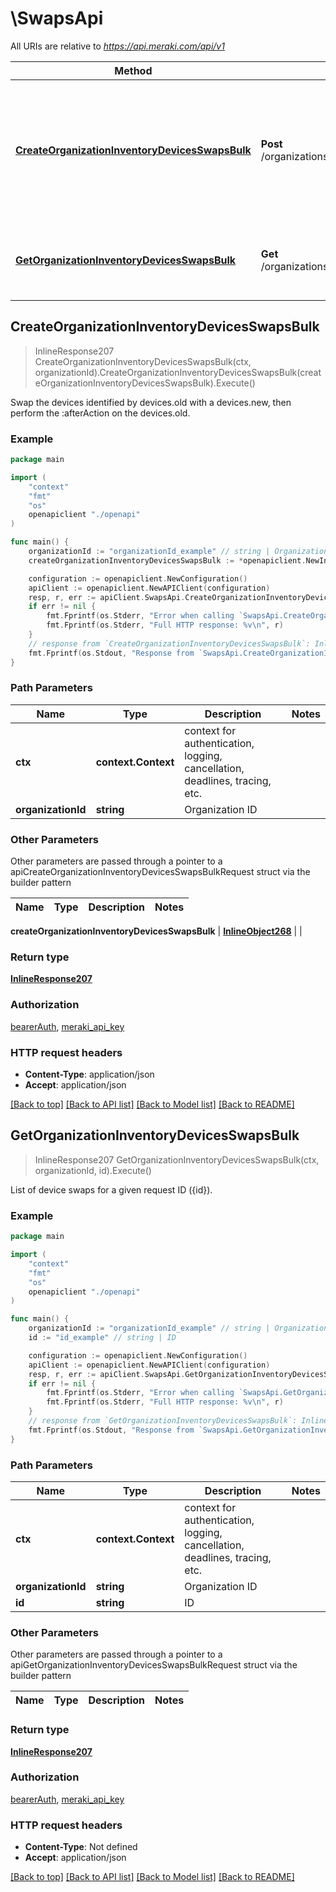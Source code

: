 # \SwapsApi

All URIs are relative to *https://api.meraki.com/api/v1*

Method | HTTP request | Description
------------- | ------------- | -------------
[**CreateOrganizationInventoryDevicesSwapsBulk**](SwapsApi.md#CreateOrganizationInventoryDevicesSwapsBulk) | **Post** /organizations/{organizationId}/inventory/devices/swaps/bulk | Swap the devices identified by devices.old with a devices.new, then perform the :afterAction on the devices.old.
[**GetOrganizationInventoryDevicesSwapsBulk**](SwapsApi.md#GetOrganizationInventoryDevicesSwapsBulk) | **Get** /organizations/{organizationId}/inventory/devices/swaps/bulk/{id} | List of device swaps for a given request ID ({id}).



## CreateOrganizationInventoryDevicesSwapsBulk

> InlineResponse207 CreateOrganizationInventoryDevicesSwapsBulk(ctx, organizationId).CreateOrganizationInventoryDevicesSwapsBulk(createOrganizationInventoryDevicesSwapsBulk).Execute()

Swap the devices identified by devices.old with a devices.new, then perform the :afterAction on the devices.old.



### Example

```go
package main

import (
    "context"
    "fmt"
    "os"
    openapiclient "./openapi"
)

func main() {
    organizationId := "organizationId_example" // string | Organization ID
    createOrganizationInventoryDevicesSwapsBulk := *openapiclient.NewInlineObject268([]openapiclient.OrganizationsOrganizationIdInventoryDevicesSwapsBulkSwaps{*openapiclient.NewOrganizationsOrganizationIdInventoryDevicesSwapsBulkSwaps(*openapiclient.NewOrganizationsOrganizationIdInventoryDevicesSwapsBulkDevices("Old_example", "New_example"), "AfterAction_example")}) // InlineObject268 | 

    configuration := openapiclient.NewConfiguration()
    apiClient := openapiclient.NewAPIClient(configuration)
    resp, r, err := apiClient.SwapsApi.CreateOrganizationInventoryDevicesSwapsBulk(context.Background(), organizationId).CreateOrganizationInventoryDevicesSwapsBulk(createOrganizationInventoryDevicesSwapsBulk).Execute()
    if err != nil {
        fmt.Fprintf(os.Stderr, "Error when calling `SwapsApi.CreateOrganizationInventoryDevicesSwapsBulk``: %v\n", err)
        fmt.Fprintf(os.Stderr, "Full HTTP response: %v\n", r)
    }
    // response from `CreateOrganizationInventoryDevicesSwapsBulk`: InlineResponse207
    fmt.Fprintf(os.Stdout, "Response from `SwapsApi.CreateOrganizationInventoryDevicesSwapsBulk`: %v\n", resp)
}
```

### Path Parameters


Name | Type | Description  | Notes
------------- | ------------- | ------------- | -------------
**ctx** | **context.Context** | context for authentication, logging, cancellation, deadlines, tracing, etc.
**organizationId** | **string** | Organization ID | 

### Other Parameters

Other parameters are passed through a pointer to a apiCreateOrganizationInventoryDevicesSwapsBulkRequest struct via the builder pattern


Name | Type | Description  | Notes
------------- | ------------- | ------------- | -------------

 **createOrganizationInventoryDevicesSwapsBulk** | [**InlineObject268**](InlineObject268.md) |  | 

### Return type

[**InlineResponse207**](InlineResponse207.md)

### Authorization

[bearerAuth](../README.md#bearerAuth), [meraki_api_key](../README.md#meraki_api_key)

### HTTP request headers

- **Content-Type**: application/json
- **Accept**: application/json

[[Back to top]](#) [[Back to API list]](../README.md#documentation-for-api-endpoints)
[[Back to Model list]](../README.md#documentation-for-models)
[[Back to README]](../README.md)


## GetOrganizationInventoryDevicesSwapsBulk

> InlineResponse207 GetOrganizationInventoryDevicesSwapsBulk(ctx, organizationId, id).Execute()

List of device swaps for a given request ID ({id}).



### Example

```go
package main

import (
    "context"
    "fmt"
    "os"
    openapiclient "./openapi"
)

func main() {
    organizationId := "organizationId_example" // string | Organization ID
    id := "id_example" // string | ID

    configuration := openapiclient.NewConfiguration()
    apiClient := openapiclient.NewAPIClient(configuration)
    resp, r, err := apiClient.SwapsApi.GetOrganizationInventoryDevicesSwapsBulk(context.Background(), organizationId, id).Execute()
    if err != nil {
        fmt.Fprintf(os.Stderr, "Error when calling `SwapsApi.GetOrganizationInventoryDevicesSwapsBulk``: %v\n", err)
        fmt.Fprintf(os.Stderr, "Full HTTP response: %v\n", r)
    }
    // response from `GetOrganizationInventoryDevicesSwapsBulk`: InlineResponse207
    fmt.Fprintf(os.Stdout, "Response from `SwapsApi.GetOrganizationInventoryDevicesSwapsBulk`: %v\n", resp)
}
```

### Path Parameters


Name | Type | Description  | Notes
------------- | ------------- | ------------- | -------------
**ctx** | **context.Context** | context for authentication, logging, cancellation, deadlines, tracing, etc.
**organizationId** | **string** | Organization ID | 
**id** | **string** | ID | 

### Other Parameters

Other parameters are passed through a pointer to a apiGetOrganizationInventoryDevicesSwapsBulkRequest struct via the builder pattern


Name | Type | Description  | Notes
------------- | ------------- | ------------- | -------------



### Return type

[**InlineResponse207**](InlineResponse207.md)

### Authorization

[bearerAuth](../README.md#bearerAuth), [meraki_api_key](../README.md#meraki_api_key)

### HTTP request headers

- **Content-Type**: Not defined
- **Accept**: application/json

[[Back to top]](#) [[Back to API list]](../README.md#documentation-for-api-endpoints)
[[Back to Model list]](../README.md#documentation-for-models)
[[Back to README]](../README.md)

